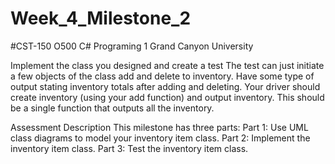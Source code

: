 # Week_4_Milestone_2
#CST-150 O500 C# Programing 1
Grand Canyon University

Implement the class you designed and create a test
The test can just initiate a few objects of the class add and delete to inventory. Have some type of output stating inventory totals after adding and deleting. Your driver should create inventory (using your add function) and output inventory. This should be a single function that outputs all the inventory.

Assessment Description
This milestone has three parts:
Part 1: Use UML class diagrams to model your inventory item class.
Part 2: Implement the inventory item class.
Part 3: Test the inventory item class.
